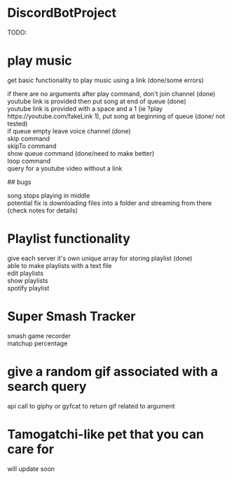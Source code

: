 ﻿# DiscordBotProject


TODO:

# play music
<p>get basic functionality to play music using a link (done/some errors)</p>
<p>if there are no arguments after play command, don't join channel (done) <br>
youtube link is provided then put song at end of queue (done)<br>
youtube link is provided with a space and a 1 (ie ?play https://youtube.com/fakeLink 1), put song at beginning of queue  (done/ not tested)<br>
if queue empty leave voice channel (done)<br>
skip command<br>
skipTo command<br>
show queue command  (done/need to make better)<br>
loop command<br>
query for a youtube video without a link</p>
## bugs
<p>song stops playing in middle<br>
potential fix is downloading files into a folder and streaming from there (check notes for details)</p>




# Playlist functionality
<p>give each server it's own unique array for storing playlist (done)<br>
able to make playlists with a text file<br>
edit playlists<br>
show playlists<br>
spotify playlist<br></p>


# Super Smash Tracker
<p>smash game recorder<br>
matchup percentage<br></p>

# give a random gif associated with a search query
<p>api call to giphy or gyfcat to return gif related to argument<br></p>

# Tamogatchi-like pet that you can care for
<p>will update soon<br></p>
